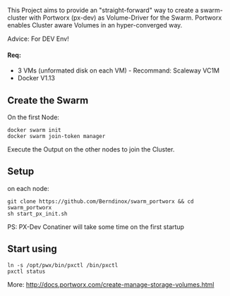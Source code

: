 This Project aims to provide an "straight-forward" way to create a swarm-cluster with Portworx (px-dev) as Volume-Driver for the Swarm.
Portworx enables Cluster aware Volumes in an hyper-converged way.

Advice: For DEV Env!


#### Req:
- 3 VMs (unformated disk on each VM) - Recommand: Scaleway VC1M
- Docker V1.13




## Create the Swarm
On the first Node:
```
docker swarm init
docker swarm join-token manager
```
Execute the Output on the other nodes to join the Cluster.




## Setup
on each node:
```
git clone https://github.com/Berndinox/swarm_portworx && cd swarm_portworx
sh start_px_init.sh
```




PS: PX-Dev Conatiner will take some time on the first startup




## Start using
```
ln -s /opt/pwx/bin/pxctl /bin/pxctl
pxctl status
```
More: http://docs.portworx.com/create-manage-storage-volumes.html
